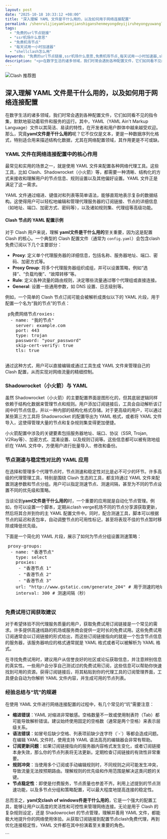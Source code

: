 ```yaml
---
layout: post
date: "2025-10-18 10:33:12 +08:00"
title: "深入理解 YAML 文件是干什么用的，以及如何用于网络连接配置"
permalink: /shenrulijieyamlwenjianshiganshenmeyongdeyijiruheyongyuwangluolianjiepeizhi/
tags:
  - "免费的url节点链接"
  - "ssr机场什么意思"
  - "免费机场节点"
  - "每天试用一小时加速器"
  - "shellclash怎么用"
keywords: "免费的url节点链接,ssr机场什么意思,免费机场节点,每天试用一小时加速器,shellclash怎么用"
description: "<p>在数字生活的诸多领域，我们时常会遇到各种配置文件，它们如同看不见的指令集，默默地驱动着软件和服务的运行。其中，YAML（YAML Ain't Markup Language）文件以其简洁、易读的特性，在开发者和用户群体中越来越受欢迎。那么，究竟<strong>yaml文件是干什么用的</strong>呢？它不仅仅是文本，更是一种数据序列化格式，特别适合用来描述结构化数据，尤其在网络配置领域，其作用更是不可或缺。</p>"
---
```


![Clash 推荐图](https://clashjd.github.io/assets/img/节点订阅地址.png)

## 深入理解 YAML 文件是干什么用的，以及如何用于网络连接配置

<p>在数字生活的诸多领域，我们时常会遇到各种配置文件，它们如同看不见的指令集，默默地驱动着软件和服务的运行。其中，YAML（YAML Ain't Markup Language）文件以其简洁、易读的特性，在开发者和用户群体中越来越受欢迎。那么，究竟<strong>yaml文件是干什么用的</strong>呢？它不仅仅是文本，更是一种数据序列化格式，特别适合用来描述结构化数据，尤其在网络配置领域，其作用更是不可或缺。</p>
<h3>YAML 文件在网络连接配置中的核心作用</h3>
<p>最常见和实用的场景之一，就是使用 YAML 文件来配置各种网络代理工具。这些工具，比如 Clash、Shadowrocket（小火箭）等，都需要一种清晰、结构化的方式来接收和理解用户的节点信息、规则设置以及其他偏好设置。YAML 文件正是满足了这一需求。</p>
<p>YAML 文件通过缩进、键值对和列表等简单语法，能够直观地表示复杂的数据结构。这使得用户可以轻松地编辑和管理代理服务器的订阅链接、节点的详细信息（如地址、端口、加密方式、密码等），以及诸如规则集、代理组等高级功能。</p>
<h4>Clash 节点的 YAML 配置示例</h4>
<p>对于 Clash 用户来说，理解 <strong>yaml文件是干什么用的</strong>至关重要，因为这是配置 Clash 的核心。一个典型的 Clash 配置文件（通常为 <code>config.yaml</code>）会包含clash 免费订阅以下几个主要部分：</p>
<ul>
<li><strong>Proxy</strong>: 定义单个代理服务器的详细信息，包括名称、服务器地址、端口、密码、加密方式等。</li>
<li><strong>Proxy Group</strong>: 将多个代理服务器组织成组，并可以设置策略，例如“选择”、“负载均衡”、“故障转移”等。</li>
<li><strong>Rule</strong>: 定义各种流量的路由规则，决定哪些流量通过哪个代理组或直接连接。</li>
<li><strong>General</strong>: 设置一些通用参数，如 DNS 设置、日志级别等。</li>
</ul>
<p>例如，一个简单的 Clash 节点订阅可能会被解析成类似以下的 YAML 片段，用于配置一个名为“我的节点”的节点：</p>
<pre>
 p免费网络节点roxies:
  - name: "我的节点"
    server: example.com
    port: 443
    type: trojan
    password: "your_password"
    skip-cert-verify: true
    tls: true
 </pre>
<p>通过这种方式，用户可以直接编辑或通过工具生成 YAML 文件来管理自己的 Clash 配置，从而实现对网络流量的精细控制。</p>
<h3>Shadowrocket（小火箭）与 YAML</h3>
<p>虽然 Shadowrocket（小火箭）的主要配置界面是图形化的，但其底层逻辑同样依赖于结构化数据来管理节点和规则。用户添加订阅链接后，工具会自动解析该订阅中的节点信息，并以一种内部的结构化格式存储。对于更高级的用户，可以通过某些第三方工具将 Shadowrocket 的配置导出为 YAML 格式，或者将 YAML 文件导入，这使得管理大量的节点和复杂规则集变得更加便捷。</p>
<p>小火箭配置中涉及的关键要素包括服务器地址、端口、协议（SSR, Trojan, V2Ray等）、加密方式、混淆设置、以及规则订阅等。这些信息都可以被有效地组织在 YAML 文件中，方便用户进行批量导入、修改和备份。</p>
<h3>节点测速与稳定性对比的 YAML 应用</h3>
<p>在选择和管理多个代理节点时，节点测速和稳定性对比是必不可少的环节。许多高级的代理管理工具，特别是围绕 Clash 生态的工具，都支持通过 YAML 文件来配置测速参数和节点分组。用户可以指定测速节点、测速间隔，甚至为不同的节点设置不同的优先级和策略。</p>
<p>当谈论到<strong>yaml文件是干什么用的</strong>时，一个重要的应用就是自动化节点管理。例如，你可以设置一个脚本，定期从clash verge机场不同的节点分享源获取更新，然后将其合并到你的主 YAML 配置文件中。同时，配合测速工具，脚本可以根据节点的延迟和丢包率，自动调整节点的可用性标记，甚至将表现不佳的节点暂时移除或降低优先级。</p>
<p>下面是一个简化的 YAML 片段，展示了如何为节点分组设置测速策略：</p>
<pre>
 proxy-groups:
  - name: "香港节点"
    type: select
    proxies:
     - "香港节点 1"
     - "香港节点 2"
     - "香港节点 3"
    url: "http://www.gstatic.com/generate_204" # 用于测速的地址
    interval: 300 # 测速间隔（秒）
 </pre>
<h3>免费试用订阅获取建议</h3>
<p>对于希望体验不同代理服务质量的用户，获取免费试用订阅链接是一个常见的需求。许多提供高速线路的机场或服务商会提供一定时长的免费试用。这些免费试用订阅通常会以订阅链接的形式给出，而这些订阅链接指向的就是一个包含节点信息的服务器，该服务器响应的格式通常就是 YAML 格式或者可以被解析为 YAML 格式。</p>
<p>在寻找免费试用时，建议用户从信誉良好的社区或论坛获取信息，并注意辨别信息的真实性。一些用户会分享自己测试过的免费试用订阅，这些信息可以帮助你快速找到可用的资源。获得订阅链接后，将其粘贴到你的代理工具的订阅管理界面，工具便会自动为你解析 YAML 文件内容，并生成可用的节点列表。</p>
<h3>经验总结与“坑”的规避</h3>
<p>在使用 YAML 文件进行网络连接配置的过程中，有几个常见的“坑”需要注意：</p>
<ul>
<li><strong>缩进错误</strong>：YAML 对缩进非常敏感。空格数量不一致或使用制表符（Tab）都可能导致解析错误。建议始终使用固定的空格数（通常是两个空格）来表示层级关系。</li>
<li><strong>语法错误</strong>：如冒号后缺少空格、列表项前缺少连字符（`-`）等都会造成问题。在编辑 YAML 文件时，使用支持 YAML 语法高亮的编辑器会非常有帮助。</li>
<li><strong>订阅更新问题</strong>：如果订阅链接指向的服务器内容格式发生变化，或者订阅链接本身失效，那么你的节点列表将无法更新。定期检查订阅链接的有效性非常重要。</li>
<li><strong>规则冲突</strong>：当使用多个订阅或手动编辑规则时，不同规则之间可能发生冲突，导致流量无法按预期路由。理解规则的优先级和作用范围是解决这类问题的关键。</li>
<li><strong>节点稳定性</strong>：即使是付费服务，节点质量也参差不齐。利用上述提到的节点测速功能，以及多节点分组和策略配置，可以最大程度地提高连接的稳定性。</li>
</ul>
<p>总而言之，<strong>yaml文clash of windows件是干什么用的</strong>，它是一个强大的配置工具，能够让用户以高度的灵活性和可控性来管理网络连接。无论是用于 Clash 的复杂规则设定，还是 Shadowrocket 的节点管理，理解并善用 YAML 文件，都能极大地提升你的网络使用体验。从获取订阅链接到配置节点clash免费代理，再到优化连接稳定性，YAML 文件都在其中扮演着至关重要的角色。</p>
<p> ```</p>